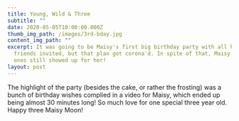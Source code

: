 ```yaml
---
title: Young, Wild & Three
subtitle: ""
date: 2020-05-05T10:00:00.000Z
thumb_img_path: /images/3rd-bday.jpg
content_img_path: ""
excerpt: It was going to be Maisy's first big birthday party with all her
  friends invited, but that plan got corona'd. In spite of that, Maisy's loved
  ones still showed up for her!
layout: post
---
```

The highlight of the party (besides the cake, or rather the frosting) was a bunch of birthday wishes complied in a video for Maisy, which ended up being almost 30 minutes long! So much love for one special three year old. Happy three Maisy Moon!